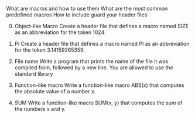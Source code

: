 What are macros and how to use them
What are the most common predefined macros
How to include guard your header files


0. Object-like Macro
Create a header file that defines a macro named SIZE as an abbreviation for the token 1024.

1. Pi
Create a header file that defines a macro named PI as an abbreviation for the token 3.14159265359.

2. File name
Write a program that prints the name of the file it was compiled from, followed by a new line.
You are allowed to use the standard library

3. Function-like macro
Write a function-like macro ABS(x) that computes the absolute value of a number x.

4. SUM
Write a function-like macro SUM(x, y) that computes the sum of the numbers x and y.
